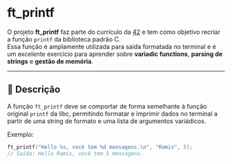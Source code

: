 # ft_printf

O projeto **ft_printf** faz parte do currículo da [42](https://42.fr/) e tem como objetivo recriar a função `printf` da biblioteca padrão C.  
Essa função é amplamente utilizada para saída formatada no terminal e é um excelente exercício para aprender sobre **variadic functions**, **parsing de strings** e **gestão de memória**.

---

## 📝 Descrição

A função `ft_printf` deve se comportar de forma semelhante à função original `printf` da libc, permitindo formatar e imprimir dados no terminal a partir de uma string de formato e uma lista de argumentos variádicos.

Exemplo:

```c
ft_printf("Hello %s, você tem %d mensagens.\n", "Ramis", 5);
// Saída: Hello Ramis, você tem 5 mensagens.

